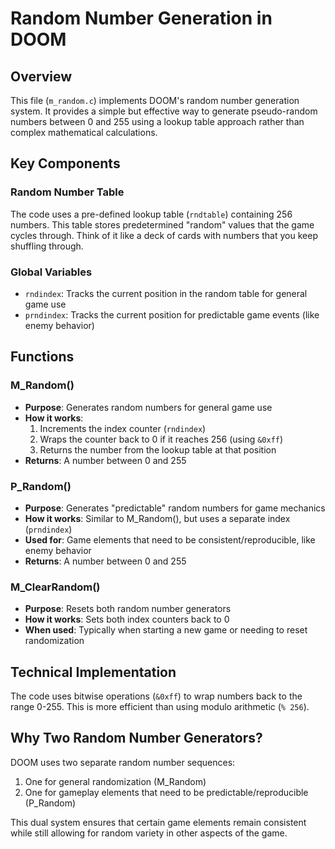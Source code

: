 # Random Number Generation in DOOM

## Overview
This file (`m_random.c`) implements DOOM's random number generation system. It provides a simple but effective way to generate pseudo-random numbers between 0 and 255 using a lookup table approach rather than complex mathematical calculations.

## Key Components

### Random Number Table
The code uses a pre-defined lookup table (`rndtable`) containing 256 numbers. This table stores predetermined "random" values that the game cycles through. Think of it like a deck of cards with numbers that you keep shuffling through.

### Global Variables
- `rndindex`: Tracks the current position in the random table for general game use
- `prndindex`: Tracks the current position for predictable game events (like enemy behavior)

## Functions

### M_Random()
- **Purpose**: Generates random numbers for general game use
- **How it works**: 
  1. Increments the index counter (`rndindex`)
  2. Wraps the counter back to 0 if it reaches 256 (using `&0xff`)
  3. Returns the number from the lookup table at that position
- **Returns**: A number between 0 and 255

### P_Random()
- **Purpose**: Generates "predictable" random numbers for game mechanics
- **How it works**: Similar to M_Random(), but uses a separate index (`prndindex`)
- **Used for**: Game elements that need to be consistent/reproducible, like enemy behavior
- **Returns**: A number between 0 and 255

### M_ClearRandom()
- **Purpose**: Resets both random number generators
- **How it works**: Sets both index counters back to 0
- **When used**: Typically when starting a new game or needing to reset randomization

## Technical Implementation
The code uses bitwise operations (`&0xff`) to wrap numbers back to the range 0-255. This is more efficient than using modulo arithmetic (`% 256`).

## Why Two Random Number Generators?
DOOM uses two separate random number sequences:
1. One for general randomization (M_Random)
2. One for gameplay elements that need to be predictable/reproducible (P_Random)

This dual system ensures that certain game elements remain consistent while still allowing for random variety in other aspects of the game.

